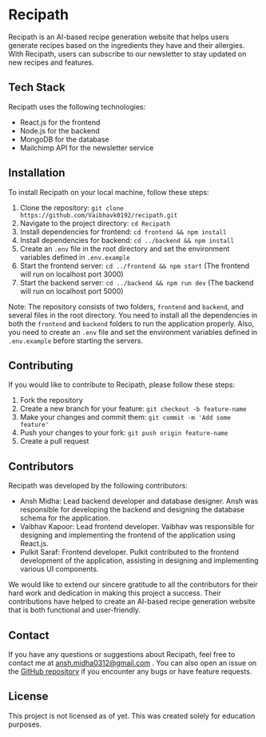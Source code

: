 # Recipath

Recipath is an AI-based recipe generation website that helps users generate recipes based on the ingredients they have and their allergies. With Recipath, users can subscribe to our newsletter to stay updated on new recipes and features.

## Tech Stack

Recipath uses the following technologies:

- React.js for the frontend
- Node.js for the backend
- MongoDB for the database
- Mailchimp API for the newsletter service

## Installation

To install Recipath on your local machine, follow these steps:

1. Clone the repository: `git clone https://github.com/Vaibhavk0192/recipath.git`
2. Navigate to the project directory: `cd Recipath`
3. Install dependencies for frontend: `cd frontend && npm install`
4. Install dependencies for backend: `cd ../backend && npm install`
5. Create an `.env` file in the root directory and set the environment variables defined in `.env.example`
6. Start the frontend server: `cd ../frontend && npm start` (The frontend will run on localhost port 3000)
7. Start the backend server: `cd ../backend && npm run dev` (The backend will run on localhost port 5000)

Note: The repository consists of two folders, `frontend` and `backend`, and several files in the root directory. You need to install all the dependencies in both the `frontend` and `backend` folders to run the application properly. Also, you need to create an `.env` file and set the environment variables defined in `.env.example` before starting the servers.

## Contributing

If you would like to contribute to Recipath, please follow these steps:

1. Fork the repository
2. Create a new branch for your feature: `git checkout -b feature-name`
3. Make your changes and commit them: `git commit -m 'Add some feature'`
4. Push your changes to your fork: `git push origin feature-name`
5. Create a pull request

## Contributors

Recipath was developed by the following contributors:

- Ansh Midha: Lead backend developer and database designer. Ansh was responsible for developing the backend and designing the database schema for the application.
- Vaibhav Kapoor: Lead frontend developer. Vaibhav was responsible for designing and implementing the frontend of the application using React.js.
- Pulkit Saraf: Frontend developer. Pulkit contributed to the frontend development of the application, assisting in designing and implementing various UI components.

We would like to extend our sincere gratitude to all the contributors for their hard work and dedication in making this project a success. Their contributions have helped to create an AI-based recipe generation website that is both functional and user-friendly.

## Contact

If you have any questions or suggestions about Recipath, feel free to contact me at ansh.midha0312@gmail.com . You can also open an issue on the [GitHub repository](https://github.com/Vaibhavk0192/recipath/issues) if you encounter any bugs or have feature requests.

## License

This project is not licensed as of yet. This was created solely for education purposes.
